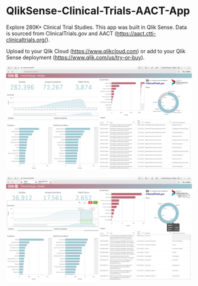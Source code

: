 # QlikSense-Clinical-Trials-AACT-App
Explore 280K+ Clinical Trial Studies. This app was built in Qlik Sense. Data is sourced from ClinicalTrials.gov and AACT (https://aact.ctti-clinicaltrials.org/).

Upload to your Qlik Cloud (https://www.qlikcloud.com) or add to your Qlik Sense deployment (https://www.qlik.com/us/try-or-buy).

![Screenshot 1](/Screenshots/screenshot_clinicaltrials(1).png?raw=true "Screenshot 1")

![Screenshot 2](/Screenshots/screenshot_clinicaltrials(2).png?raw=true "Screenshot 2")
